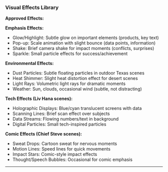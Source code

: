 ### Visual Effects Library

**Approved Effects:**

**Emphasis Effects:**

- Glow/Highlight: Subtle glow on important elements (products, key text)
- Pop-up: Scale animation with slight bounce (data points, information)
- Shake: Brief camera shake for impact moments (conflicts, surprises)
- Sparkle: Small particle effects for success/achievement

**Environmental Effects:**

- Dust Particles: Subtle floating particles in outdoor Texas scenes
- Heat Shimmer: Slight heat distortion effect for desert scenes
- Light Rays: Volumetric light rays for dramatic moments
- Weather: Sun, clouds, occasional wind (subtle, not distracting)

**Tech Effects (Liv Hana scenes):**

- Holographic Displays: Blue/cyan translucent screens with data
- Scanning Lines: Brief scan effect over subjects
- Data Streams: Flowing numbers/text in background
- Digital Particles: Small tech-inspired particles

**Comic Effects (Chief Steve scenes):**

- Sweat Drops: Cartoon sweat for nervous moments
- Motion Lines: Speed lines for quick movements
- Impact Stars: Comic-style impact effects
- Thought/Speech Bubbles: Occasional for comic emphasis

---
